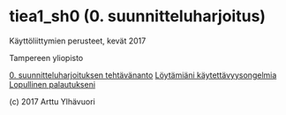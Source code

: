 # tiea1_sh0 (0. suunnitteluharjoitus)

Käyttöliittymien perusteet, kevät 2017

Tampereen yliopisto

[0. suunnitteluharjoituksen tehtävänanto](https://github.com/areee/tiea1_sh0/blob/master/SH0_tehtavananto.pdf)
[Löytämiäni käytettävyysongelmia](https://github.com/areee/tiea1_sh0/blob/master/loytamiani_kaytettavyysongelmia.txt)
[Lopullinen palautukseni](https://github.com/areee/tiea1_sh0/blob/master/Ylhavuori_Arttu_SH0_lopullinen.pdf)

(c) 2017 Arttu Ylhävuori

